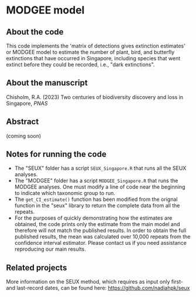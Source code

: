 # MODGEE model

## About the code

This code implements the 'matrix of detections gives extinction estimates' or MODGEE model to estimate the number of plant, bird, and butterfly extinctions that have occurred in Singapore, including species that went extinct before they could be recorded, i.e., "dark extinctions".

## About the manuscript

Chisholm, R.A. (2023) Two centuries of biodiversity discovery and loss in Singapore, *PNAS*

## Abstract

(coming soon)

## Notes for running the code

- The "SEUX" folder has a script `SEUX_Singapore.R` that runs all the SEUX analyses. 
- The "MODGEE" folder has a script `MODGEE_Singapore.R` that runs the MODGEE analyses. One must modify a line of code near the beginning to indicate which taxonomic group to run.
- The `get_CI_estimate()` function has been modified from the orignal function in the "seux" library to return the complete data from all the repeats.
- For the purposes of quickly demonstrating how the estimates are obtained, the code prints only the estimate from the main model and therefore will not match the published results. In order to obtain the full published results, the mean was calculated over 10,000 repeats from the confidence interval estimator. Please contact us if you need assistance reproducing our main results.

## Related projects

More information on the SEUX method, which requires as input only first- and last-record dates, can be found here: https://github.com/nadiahpk/seux

